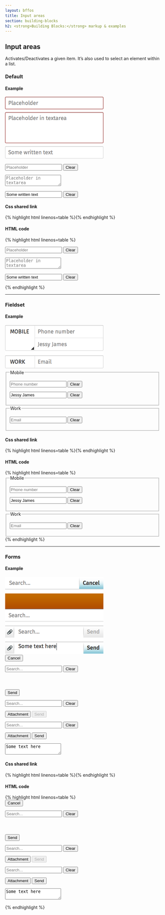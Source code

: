 ```yaml
---
layout: bffos
title: Input areas
section: building-blocks
h2: <strong>Building Blocks:</strong> markup & examples
---
```


## Input areas

Activates/Deactivates a given item. It’s also used to select an element within a list.

### Default

<div>
  <h4>Example</h4>
  <section class="example">
    <img src="../images/BB/input_1.png" alt="Input areas (Image replacing code)"/>
    <article class="frame">
      <form>
        <p>
          <input type="text" placeholder="Placeholder" required="">
          <button type="reset">Clear</button>
        </p>
        <p>
          <textarea placeholder="Placeholder in textarea" required=""></textarea>
        </p>
        <p>
          <input type="text" placeholder="Placeholder" value="Some written text" required="">
          <button type="reset">Clear</button>
        </p>
      </form>
    </article>
  </section>

  <h4>Css shared link</h4>
  {% highlight html linenos=table %}<link rel="stylesheet" type="text/css" href="shared/style/input_areas.css">{% endhighlight %}

  <h4>HTML code</h4>
  {% highlight html linenos=table %}
<form>
  <p>
    <input type="text" placeholder="Placeholder" required="">
    <button type="reset">Clear</button>
  </p>
  <p>
    <textarea placeholder="Placeholder in textarea" required=""></textarea>
  </p>
  <p>
    <input type="text" placeholder="Placeholder" value="Some written text" required="">
    <button type="reset">Clear</button>
  </p>
</form>{% endhighlight %}
</div>

<hr>

### Fieldset

<div>
  <h4>Example</h4>
  <section class="example">
    <img src="../images/BB/input_2.png" alt="Input areas (Image replacing code)"/>
    <article class="frame">
      <form>
        <fieldset>
          <legend class="action">Mobile</legend>
          <section>
            <p>
              <input type="tel" placeholder="Phone number" required="">
              <button type="reset">Clear</button>
            </p>
            <p>
              <input type="text" placeholder="Name" value="Jessy James" required="">
              <button type="reset">Clear</button>
            </p>
          </section>
        </fieldset>
        <fieldset>
          <legend>Work</legend>
          <section>
            <p>
              <input type="tel" placeholder="Email" required="">
              <button type="reset">Clear</button>
            </p>
          </section>
        </fieldset>
      </form>
    </article>
  </section>

  <h4>Css shared link</h4>
  {% highlight html linenos=table %}<link rel="stylesheet" type="text/css" href="shared/style/input_areas.css">{% endhighlight %}

  <h4>HTML code</h4>
  {% highlight html linenos=table %}
<form>
  <fieldset>
    <legend class="action">Mobile</legend>
    <section>
      <p>
        <input type="tel" placeholder="Phone number" required="">
        <button type="reset">Clear</button>
      </p>
      <p>
        <input type="text" placeholder="Name" value="Jessy James" required="">
        <button type="reset">Clear</button>
      </p>
    </section>
  </fieldset>
  <fieldset>
    <legend>Work</legend>
    <section>
      <p>
        <input type="tel" placeholder="Email" required="">
        <button type="reset">Clear</button>
      </p>
    </section>
  </fieldset>
</form>{% endhighlight %}
</div>

<hr>

### Forms

<div>
  <h4>Example</h4>
  <section class="example">
    <img src="../images/BB/input_3.png" alt="Input areas (Image replacing code)"/>
    <article class="input frame">
      <!-- form used at the top of the page with fixed/absolute position and content scrolls underneath -->
      <form role="search">
        <button type="submit">Cancel</button>
        <p>
          <input type="text" placeholder="Search..." required="">
          <button type="reset">Clear</button>
        </p>
      </form>
      <!-- form used under a header, this form scrolls together with the content underneath the header -->
      <section role="region">
        <header>
            <!-- here should be the content of the header -->
        </header>
        <form role="search" class="full">
          <button type="submit">Send</button>
          <p>
            <input type="text" placeholder="Search..." required="">
            <button type="reset">Clear</button>
          </p>
        </form>
      </section>
      <form role="search" class="bottom">
        <button class="icon icon-attachment">Attachment</button>
        <button type="submit" disabled="">Send</button>
        <p>
          <input type="text" placeholder="Search..." required="">
          <button type="reset">Clear</button>
        </p>
      </form>
      <form role="search" class="bottom">
        <button class="icon icon-attachment">Attachment</button>
        <button type="submit">Send</button>
        <p>
          <textarea placeholder="Search..." required="">Some text here</textarea>
        </p>
      </form>
    </article>
  </section>

  <h4>Css shared link</h4>
  {% highlight html linenos=table %}<link rel="stylesheet" type="text/css" href="shared/style/input_areas.css">{% endhighlight %}

  <h4>HTML code</h4>
  {% highlight html linenos=table %}
<!-- form used at the top of the page with fixed/absolute position and content scrolls underneath -->
<form role="search">
  <button type="submit">Cancel</button>
  <p>
    <input type="text" placeholder="Search..." required="">
    <button type="reset">Clear</button>
  </p>
</form>
<!-- form used under a header, this form scrolls together with the content underneath the header -->
<section role="region">
  <header>
      <!-- here should be the content of the header -->
  </header>
  <form role="search" class="full">
    <button type="submit">Send</button>
    <p>
      <input type="text" placeholder="Search..." required="">
      <button type="reset">Clear</button>
    </p>
  </form>
</section>
<form role="search" class="bottom">
  <button class="icon icon-attachment">Attachment</button>
  <button type="submit" disabled="">Send</button>
  <p>
    <input type="text" placeholder="Search..." required="">
    <button type="reset">Clear</button>
  </p>
</form>
<form role="search" class="bottom">
  <button class="icon icon-attachment">Attachment</button>
  <button type="submit">Send</button>
  <p>
    <textarea placeholder="Search..." required="">Some text here</textarea>
  </p>
</form>{% endhighlight %}
</div>

